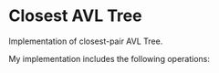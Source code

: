 # Closest AVL Tree
Implementation of closest-pair AVL Tree.

My implementation includes the following operations:
